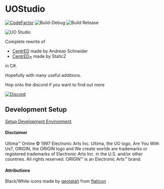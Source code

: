 # UOStudio
[![CodeFactor](https://www.codefactor.io/repository/github/deccer/uostudio/badge)](https://www.codefactor.io/repository/github/deccer/ncentred)
![Build-Debug](https://github.com/deccer/UOStudio/workflows/Build-Debug/badge.svg)
![Build Release](https://github.com/deccer/UOStudio/workflows/Build%20Release/badge.svg)

![UO Studio](https://github.com/deccer/UOStudio/blob/main/assets/client/splashscreen.png?raw=true)

Complete rewrite of
- [CentrED](https://redmine.aksdb.de/projects/centred/wiki/CentrED) made by Andreas Schneider
- [CentrED+](https://uo.wzk.cz/centred-plus/) made by StaticZ

in C#.

Hopefully with many useful additions.

Hop onto the discord if you want to find out more

[![Discord](https://github.com/deccer/UOStudio/blob/main/assets/github/repo/discord-image.png?raw=true)](https://discord.gg/tYeZh3f)

## Development Setup

[Setup Development Environment](https://deccer.github.io/UOStudio/)

#### Disclaimer
Ultima™ Online © 1997 Electronic Arts Inc. Ultima, the UO logo, Are You With Us?, ORIGIN, the ORIGIN logo and We create worlds are trademarks or registered trademarks of Electronic Arts Inc. in the U.S. and/or other countries. All rights reserved. ORIGIN™ is an Electronic Arts™ brand.

#### Attributions
Black/White icons made by [geotatah](https://www.flaticon.com/authors/geotatah) from [flaticon](https://www.flaticon.com)
